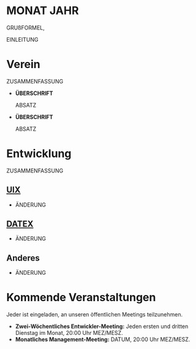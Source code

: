 # MONAT JAHR

GRUßFORMEL,

EINLEITUNG

# Verein

ZUSAMMENFASSUNG

- **ÜBERSCHRIFT**
  
  ABSATZ


- **ÜBERSCHRIFT**

  ABSATZ

# Entwicklung
ZUSAMMENFASSUNG

## [UIX](https://github.com/unyt-org/uix/pulls?q=is:closed%20created:JJJJ-MM-01..JJJJ-MM-DD)
* ÄNDERUNG

## [DATEX](https://github.com/unyt-org/datex-core-js-legacy/pulls?q=is:closed%20created:JJJJ-MM-01..JJJJ-MM-DD)
* ÄNDERUNG

## Anderes
* ÄNDERUNG

# Kommende Veranstaltungen

Jeder ist eingeladen, an unseren öffentlichen Meetings teilzunehmen.

* **Zwei-Wöchentliches Entwickler-Meeting:** Jeden ersten und dritten Dienstag im Monat, 20:00 Uhr MEZ/MESZ.
* **Monatliches Management-Meeting:** DATUM, 20:00 Uhr MEZ/MESZ.
